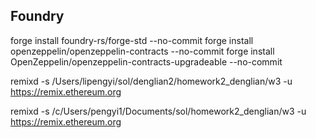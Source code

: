 ## Foundry
forge install foundry-rs/forge-std --no-commit 
forge install openzeppelin/openzeppelin-contracts --no-commit
forge install OpenZeppelin/openzeppelin-contracts-upgradeable --no-commit

remixd -s /Users/lipengyi/sol/denglian2/homework2_denglian/w3 -u https://remix.ethereum.org

remixd -s /c/Users/pengyi1/Documents/sol/homework2_denglian/w3 -u https://remix.ethereum.org
